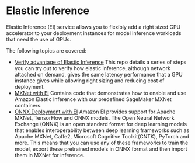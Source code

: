 
# Elastic Inference

Elastic Inference (EI) service allows you to flexibly add a right sized GPU accelerator to your deployment instances for model inference workloads that need the use of GPUs.

The following topics are covered:

- [Verify advantage of Elastic Inference](advantage_ei) This repo details a series of steps you can try out to verify how elastic inference, although network attached on demand, gives the same latency performance that a GPU instance gives while allowing right sizing and reducing cost of deployment.
- [MXNet with EI](mxnet_ei) Contains code that demonstrates how to enable and use Amazon Elastic Inference with our predefined SageMaker MXNet containers.
- [ONNX Deployment with EI](mxnet_onnx_eia) Amazon EI provides support for Apache MXNet, TensorFlow and ONNX models. The Open Neural Network Exchange (ONNX) is an open standard format for deep learning models that enables interoperability between deep learning frameworks such as Apache MXNet, Caffe2, Microsoft Cognitive Toolkit(CNTK), PyTorch and more. This means that you can use any of these frameworks to train the model, export these pretrained models in ONNX format and then import them in MXNet for inference.